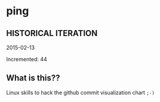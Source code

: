 # ping

## HISTORICAL ITERATION
2015-02-13

Incremented: 44

## What is this?? 
Linux skills to hack the github commit visualization chart `;-)`
